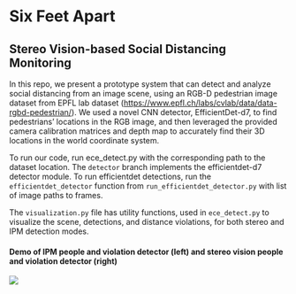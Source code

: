 # Six Feet Apart
## Stereo Vision-based Social Distancing Monitoring

In this repo, we present a prototype system that can detect and analyze social distancing from an image scene, using an RGB-D pedestrian image dataset from EPFL lab dataset (https://www.epfl.ch/labs/cvlab/data/data-rgbd-pedestrian/).
We used a novel CNN detector, EfficientDet-d7, to find pedestrians’ locations in the RGB image, and then leveraged the provided camera calibration matrices and depth map to accurately find their 3D locations in the world coordinate system.

To run our code, run ece_detect.py with the corresponding path to the dataset location.
The `detector` branch implements the efficientdet-d7 detector module. To run efficientdet detections, run the `efficientdet_detector` function
from `run_efficientdet_detector.py` with list of image paths to frames.

The `visualization.py` file has utility functions, used in `ece_detect.py` to visualize the scene, detections, and distance violations, for both stereo and IPM detection modes. 

#### Demo of IPM people and violation detector (left) and stereo vision people and violation detector (right)
![](demo.gif)